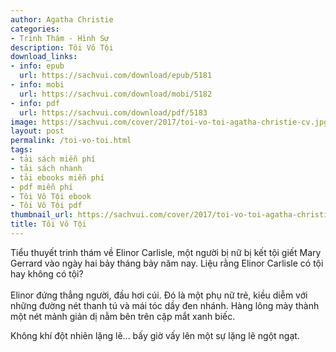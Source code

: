 ```yaml
---
author: Agatha Christie
categories:
- Trinh Thám - Hình Sự
description: Tôi Vô Tội
download_links:
- info: epub
  url: https://sachvui.com/download/epub/5181
- info: mobi
  url: https://sachvui.com/download/mobi/5182
- info: pdf
  url: https://sachvui.com/download/pdf/5183
image: https://sachvui.com/cover/2017/toi-vo-toi-agatha-christie-cv.jpg
layout: post
permalink: /toi-vo-toi.html
tags:
- tải sách miễn phí
- tải sách nhanh
- tải ebooks miễn phí
- pdf miễn phí
- Tôi Vô Tội ebook
- Tôi Vô Tội pdf
thumbnail_url: https://sachvui.com/cover/2017/toi-vo-toi-agatha-christie-cv.jpg
title: Tôi Vô Tội
---
```


 <div class="item-desc text-justify"> <p>Tiểu thuyết trinh thám về Elinor Carlisle, một người bị nữ bị kết tội giết Mary Gerrard vào ngày hai bảy tháng bảy năm nay. Liệu rằng Elinor Carlisle có tội hay không có tội?<br><br>Elinor đứng thẳng người, đầu hơi cúi. Đó là một phụ nữ trẻ, kiều diễm với những đường nét thanh tú và mái tóc dầy đen nhánh. Hàng lông mày thành một nét mảnh giản dị nằm bên trên cặp mắt xanh biếc.</p><p>Không khí đột nhiên lặng lẽ... bấy giờ vấy lên một sự lặng lẽ ngột ngạt.</p> </div>